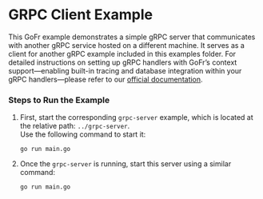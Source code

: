 # GRPC Client Example
This GoFr example demonstrates a simple gRPC server that communicates with another gRPC service hosted on a different machine. It serves as a client for another gRPC example included in this examples folder. For detailed instructions on setting up gRPC handlers with GoFr’s context support—enabling built-in tracing and database integration within your gRPC handlers—please refer to our [official documentation](https://gofr.dev/docs/advanced-guide/grpc).


### Steps to Run the Example

1. First, start the corresponding `grpc-server` example, which is located at the relative path: `../grpc-server`.  
   Use the following command to start it:
   ```console
   go run main.go
   ```

2. Once the `grpc-server` is running, start this server using a similar command:
   ```console
   go run main.go
   ```